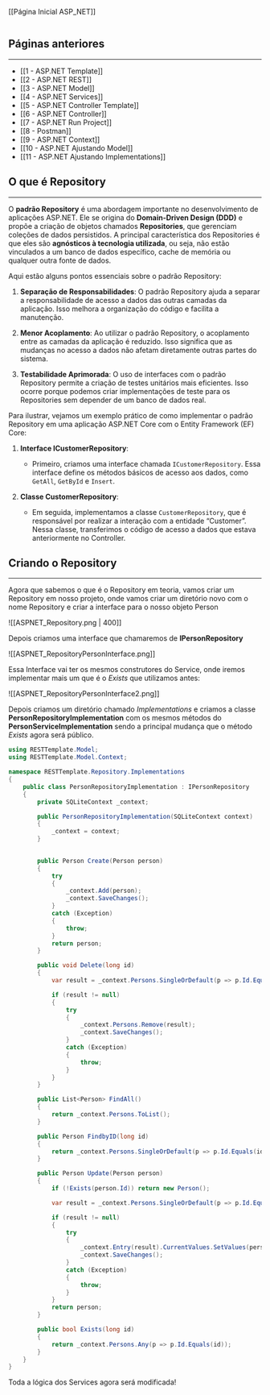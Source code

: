 [[Página Inicial ASP_NET]]

```table-of-contents
```

## Páginas anteriores
---
- [[1 - ASP.NET Template]]
- [[2 - ASP.NET REST]]
- [[3 - ASP.NET Model]]
- [[4 - ASP.NET Services]]
- [[5 - ASP.NET Controller Template]]
- [[6 - ASP.NET Controller]]
- [[7 - ASP.NET Run Project]]
- [[8 - Postman]]
- [[9 - ASP.NET Context]]
- [[10 - ASP.NET Ajustando Model]]
- [[11 - ASP.NET Ajustando Implementations]]

## O que é Repository
---
O **padrão Repository** é uma abordagem importante no desenvolvimento de aplicações ASP.NET. Ele se origina do **Domain-Driven Design (DDD)** e propõe a criação de objetos chamados **Repositories**, que gerenciam coleções de dados persistidos. A principal característica dos Repositories é que eles são **agnósticos à tecnologia utilizada**, ou seja, não estão vinculados a um banco de dados específico, cache de memória ou qualquer outra fonte de dados.

Aqui estão alguns pontos essenciais sobre o padrão Repository:

1. **Separação de Responsabilidades**: O padrão Repository ajuda a separar a responsabilidade de acesso a dados das outras camadas da aplicação. Isso melhora a organização do código e facilita a manutenção.
    
2. **Menor Acoplamento**: Ao utilizar o padrão Repository, o acoplamento entre as camadas da aplicação é reduzido. Isso significa que as mudanças no acesso a dados não afetam diretamente outras partes do sistema.
    
3. **Testabilidade Aprimorada**: O uso de interfaces com o padrão Repository permite a criação de testes unitários mais eficientes. Isso ocorre porque podemos criar implementações de teste para os Repositories sem depender de um banco de dados real.
    

Para ilustrar, vejamos um exemplo prático de como implementar o padrão Repository em uma aplicação ASP.NET Core com o Entity Framework (EF) Core:

1. **Interface ICustomerRepository**:
    
    - Primeiro, criamos uma interface chamada `ICustomerRepository`. Essa interface define os métodos básicos de acesso aos dados, como `GetAll`, `GetById` e `Insert`.
2. **Classe CustomerRepository**:
    
    - Em seguida, implementamos a classe `CustomerRepository`, que é responsável por realizar a interação com a entidade “Customer”. Nessa classe, transferimos o código de acesso a dados que estava anteriormente no Controller.

## Criando o Repository
---
Agora que sabemos o que é o Repository em teoria, vamos criar um Repository em nosso projeto, onde vamos criar um diretório novo com o nome Repository e criar a interface para o nosso objeto Person

![[ASPNET_Repository.png | 400]]

Depois criamos uma interface que chamaremos de __IPersonRepository__

![[ASPNET_RepositoryPersonInterface.png]]

Essa Interface vai ter os mesmos construtores do Service, onde iremos implementar mais um que é o _Exists_ que utilizamos antes:

![[ASPNET_RepositoryPersonInterface2.png]]

Depois criamos um diretório chamado _Implementations_ e criamos a classe __PersonRepositoryImplementation__ com os mesmos métodos do __PersonServiceImplementation__ sendo a principal mudança que o método _Exists_ agora será público.

```csharp
using RESTTemplate.Model;
using RESTTemplate.Model.Context;

namespace RESTTemplate.Repository.Implementations
{
    public class PersonRepositoryImplementation : IPersonRepository
    {
        private SQLiteContext _context;

        public PersonRepositoryImplementation(SQLiteContext context) 
        { 
            _context = context; 
        }

        
        public Person Create(Person person)
        {
            try
            {
                _context.Add(person);
                _context.SaveChanges();
            }
            catch (Exception)
            {
                throw;
            }
            return person;
        }

        public void Delete(long id)
        {
            var result = _context.Persons.SingleOrDefault(p => p.Id.Equals(id));

            if (result != null)
            {
                try
                {
                    _context.Persons.Remove(result);
                    _context.SaveChanges();
                }
                catch (Exception)
                {
                    throw;
                }
            }
        }

        public List<Person> FindAll()
        {
            return _context.Persons.ToList();
        }

        public Person FindbyID(long id)
        {
            return _context.Persons.SingleOrDefault(p => p.Id.Equals(id));
        }

        public Person Update(Person person)
        {
            if (!Exists(person.Id)) return new Person();

            var result = _context.Persons.SingleOrDefault(p => p.Id.Equals(person.Id));

            if (result != null)
            {
                try
                {
                    _context.Entry(result).CurrentValues.SetValues(person);
                    _context.SaveChanges();
                }
                catch (Exception)
                {
                    throw;
                }
            }
            return person;
        }

        public bool Exists(long id)
        {
            return _context.Persons.Any(p => p.Id.Equals(id));
        }
    }
}
```

Toda a lógica dos Services agora será modificada!
